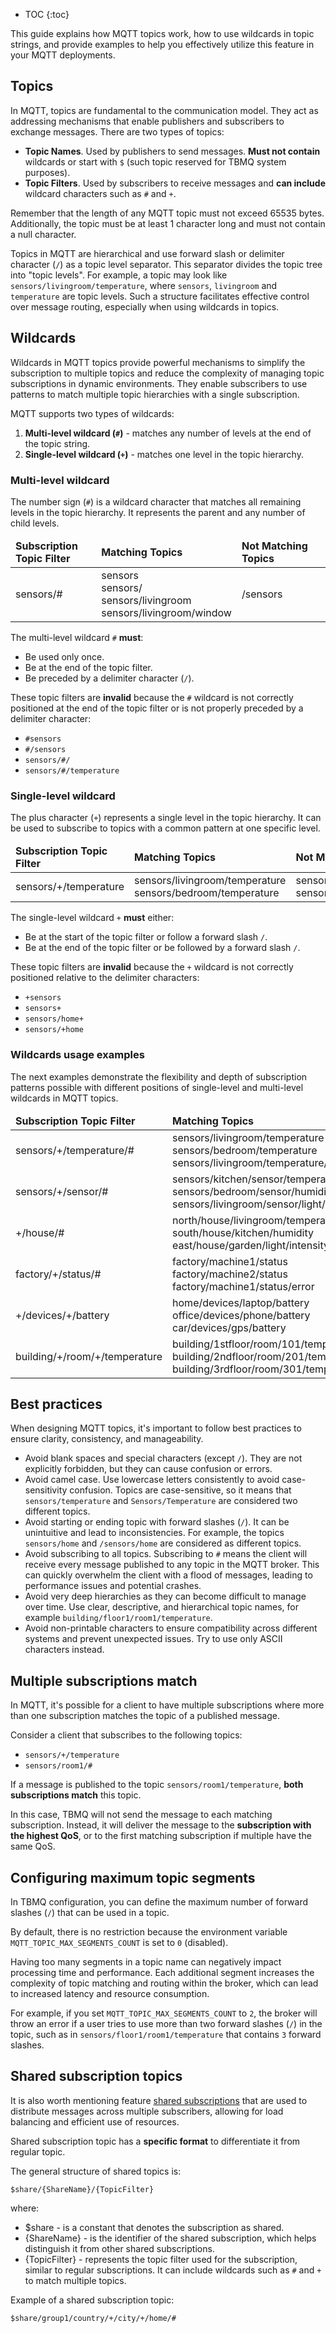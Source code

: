 
* TOC
{:toc}

This guide explains how MQTT topics work, how to use wildcards in topic strings, and provide examples to help you effectively utilize this feature in your MQTT deployments.

## Topics

In MQTT, topics are fundamental to the communication model. They act as addressing mechanisms that enable publishers and subscribers to exchange messages.
There are two types of topics:
* **Topic Names**. Used by publishers to send messages. **Must not contain** wildcards or start with `$` (such topic reserved for TBMQ system purposes).
* **Topic Filters**. Used by subscribers to receive messages and **can include** wildcard characters such as `#` and `+`.

Remember that the length of any MQTT topic must not exceed 65535 bytes.
Additionally, the topic must be at least 1 character long and must not contain a null character.

Topics in MQTT are hierarchical and use forward slash or delimiter character (`/`) as a topic level separator. 
This separator divides the topic tree into "topic levels".
For example, a topic may look like `sensors/livingroom/temperature`, where `sensors`, `livingroom` and `temperature` are topic levels.
Such a structure facilitates effective control over message routing, especially when using wildcards in topics.

## Wildcards

Wildcards in MQTT topics provide powerful mechanisms to simplify the subscription to multiple topics and reduce the complexity of managing topic subscriptions in dynamic environments. They enable subscribers to use patterns to match multiple topic hierarchies with a single subscription.

MQTT supports two types of wildcards:
1. **Multi-level wildcard (`#`)** - matches any number of levels at the end of the topic string.
2. **Single-level wildcard (`+`)** - matches one level in the topic hierarchy.

### Multi-level wildcard

The number sign (`#`) is a wildcard character that matches all remaining levels in the topic hierarchy. It represents the parent and any number of child levels.

<table>
  <thead>
      <tr>
          <td style="width: 30%"><b>Subscription Topic Filter</b></td>
          <td style="width: 35%"><b>Matching Topics</b></td>
          <td style="width: 35%"><b>Not Matching Topics</b></td>
      </tr>
  </thead>
  <tbody>
      <tr>
        <td>sensors/#</td>
        <td>
          sensors<br>
          sensors/<br>
          sensors/livingroom<br>
          sensors/livingroom/window
        </td>
        <td>
          /sensors
        </td>
      </tr>
  </tbody>
</table>

The multi-level wildcard `#` **must**:
* Be used only once.
* Be at the end of the topic filter.
* Be preceded by a delimiter character (`/`).

These topic filters are **invalid** because the `#` wildcard is not correctly positioned at the end of the topic filter or is not properly preceded by a delimiter character:
* `#sensors`
* `#/sensors`
* `sensors/#/`
* `sensors/#/temperature`

### Single-level wildcard

The plus character (`+`) represents a single level in the topic hierarchy. It can be used to subscribe to topics with a common pattern at one specific level.

<table>
  <thead>
      <tr>
          <td style="width: 30%"><b>Subscription Topic Filter</b></td>
          <td style="width: 35%"><b>Matching Topics</b></td>
          <td style="width: 35%"><b>Not Matching Topics</b></td>
      </tr>
  </thead>
  <tbody>
      <tr>
        <td>sensors/+/temperature</td>
        <td>
          sensors/livingroom/temperature<br>
          sensors/bedroom/temperature
        </td>
        <td>
          sensors/livingroom/window/temperature<br>
          sensors/temperature
        </td>
      </tr>
  </tbody>
</table>

The single-level wildcard `+` **must** either:
* Be at the start of the topic filter or follow a forward slash `/`.
* Be at the end of the topic filter or be followed by a forward slash `/`.

These topic filters are **invalid** because the `+` wildcard is not correctly positioned relative to the delimiter characters:
* `+sensors`
* `sensors+`
* `sensors/home+`
* `sensors/+home`

### Wildcards usage examples

The next examples demonstrate the flexibility and depth of subscription patterns possible with different positions of single-level and multi-level wildcards in MQTT topics.

<table>
  <thead>
      <tr>
          <td style="width: 50%"><b>Subscription Topic Filter</b></td><td style="width: 50%"><b>Matching Topics</b></td>
      </tr>
  </thead>
<tbody>
    <tr>
      <td>sensors/+/temperature/#</td>
      <td>
        sensors/livingroom/temperature<br>
        sensors/bedroom/temperature<br>
        sensors/livingroom/temperature/status
      </td>
    </tr>
    <tr>
      <td>sensors/+/sensor/#</td>
      <td>
        sensors/kitchen/sensor/temperature<br>
        sensors/bedroom/sensor/humidity<br>
        sensors/livingroom/sensor/light/intensity
      </td>
    </tr>
    <tr>
      <td>+/house/#</td>
      <td>
        north/house/livingroom/temperature<br>
        south/house/kitchen/humidity<br>
        east/house/garden/light/intensity
      </td>
    </tr>
    <tr>
      <td>factory/+/status/#</td>
      <td>
        factory/machine1/status<br>
        factory/machine2/status<br>
        factory/machine1/status/error
      </td>
    </tr>
    <tr>
      <td>+/devices/+/battery</td>
      <td>
        home/devices/laptop/battery<br>
        office/devices/phone/battery<br>
        car/devices/gps/battery
      </td>
    </tr>
    <tr>
      <td>building/+/room/+/temperature</td>
      <td>
        building/1stfloor/room/101/temperature<br>
        building/2ndfloor/room/201/temperature<br>
        building/3rdfloor/room/301/temperature
      </td>
    </tr>
  </tbody>
</table>

## Best practices

When designing MQTT topics, it's important to follow best practices to ensure clarity, consistency, and manageability. 

* Avoid blank spaces and special characters (except `/`). They are not explicitly forbidden, but they can cause confusion or errors.
* Avoid camel case. Use lowercase letters consistently to avoid case-sensitivity confusion. Topics are case-sensitive, so it means that `sensors/temperature` and `Sensors/Temperature` are considered two different topics.
* Avoid starting or ending topic with forward slashes (`/`). It can be unintuitive and lead to inconsistencies. For example, the topics `sensors/home` and `/sensors/home` are considered as different topics.
* Avoid subscribing to all topics. Subscribing to `#` means the client will receive every message published to any topic in the MQTT broker. This can quickly overwhelm the client with a flood of messages, leading to performance issues and potential crashes.
* Avoid very deep hierarchies as they can become difficult to manage over time. Use clear, descriptive, and hierarchical topic names, for example `building/floor1/room1/temperature`.
* Avoid non-printable characters to ensure compatibility across different systems and prevent unexpected issues. Try to use only ASCII characters instead.

## Multiple subscriptions match

In MQTT, it's possible for a client to have multiple subscriptions where more than one subscription matches the topic of a published message.

Consider a client that subscribes to the following topics:
* `sensors/+/temperature`
* `sensors/room1/#`

If a message is published to the topic `sensors/room1/temperature`, **both subscriptions match** this topic. 

In this case, TBMQ will not send the message to each matching subscription. 
Instead, it will deliver the message to the **subscription with the highest QoS**, or to the first matching subscription if multiple have the same QoS.

## Configuring maximum topic segments

In TBMQ configuration, you can define the maximum number of forward slashes (`/`) that can be used in a topic.

By default, there is no restriction because the environment variable `MQTT_TOPIC_MAX_SEGMENTS_COUNT` is set to `0` (disabled).

Having too many segments in a topic name can negatively impact processing time and performance. 
Each additional segment increases the complexity of topic matching and routing within the broker, which can lead to increased latency and resource consumption.

For example, if you set `MQTT_TOPIC_MAX_SEGMENTS_COUNT` to `2`, the broker will throw an error if a user tries to use more than two forward slashes (`/`) in the topic, such as in `sensors/floor1/room1/temperature` that contains `3` forward slashes.

## Shared subscription topics

It is also worth mentioning feature [shared subscriptions](/docs/{{docsPrefix}}mqtt-broker/user-guide/shared-subscriptions/) that are used to distribute messages across multiple subscribers, allowing for load balancing and efficient use of resources.

Shared subscription topic has a **specific format** to differentiate it from regular topic. 

The general structure of shared topics is:
```
$share/{ShareName}/{TopicFilter}
```

where:
* $share - is a constant that denotes the subscription as shared.
* {ShareName} - is the identifier of the shared subscription, which helps distinguish it from other shared subscriptions.
* {TopicFilter} - represents the topic filter used for the subscription, similar to regular subscriptions.
  It can include wildcards such as `#` and `+` to match multiple topics.

Example of a shared subscription topic:

```
$share/group1/country/+/city/+/home/#
```